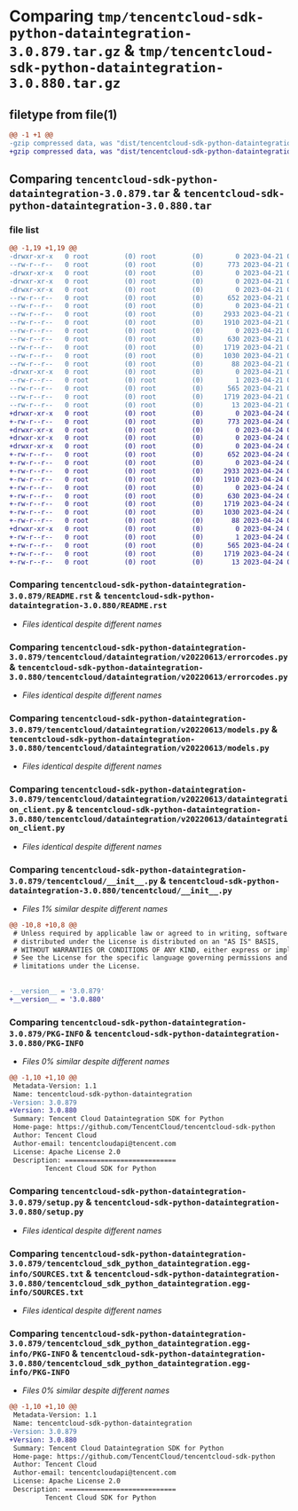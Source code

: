 # Comparing `tmp/tencentcloud-sdk-python-dataintegration-3.0.879.tar.gz` & `tmp/tencentcloud-sdk-python-dataintegration-3.0.880.tar.gz`

## filetype from file(1)

```diff
@@ -1 +1 @@
-gzip compressed data, was "dist/tencentcloud-sdk-python-dataintegration-3.0.879.tar", last modified: Fri Apr 21 00:42:19 2023, max compression
+gzip compressed data, was "dist/tencentcloud-sdk-python-dataintegration-3.0.880.tar", last modified: Mon Apr 24 03:02:09 2023, max compression
```

## Comparing `tencentcloud-sdk-python-dataintegration-3.0.879.tar` & `tencentcloud-sdk-python-dataintegration-3.0.880.tar`

### file list

```diff
@@ -1,19 +1,19 @@
-drwxr-xr-x   0 root         (0) root         (0)        0 2023-04-21 00:42:19.000000 tencentcloud-sdk-python-dataintegration-3.0.879/
--rw-r--r--   0 root         (0) root         (0)      773 2023-04-21 00:42:19.000000 tencentcloud-sdk-python-dataintegration-3.0.879/README.rst
-drwxr-xr-x   0 root         (0) root         (0)        0 2023-04-21 00:42:19.000000 tencentcloud-sdk-python-dataintegration-3.0.879/tencentcloud/
-drwxr-xr-x   0 root         (0) root         (0)        0 2023-04-21 00:42:19.000000 tencentcloud-sdk-python-dataintegration-3.0.879/tencentcloud/dataintegration/
-drwxr-xr-x   0 root         (0) root         (0)        0 2023-04-21 00:42:19.000000 tencentcloud-sdk-python-dataintegration-3.0.879/tencentcloud/dataintegration/v20220613/
--rw-r--r--   0 root         (0) root         (0)      652 2023-04-21 00:42:19.000000 tencentcloud-sdk-python-dataintegration-3.0.879/tencentcloud/dataintegration/v20220613/errorcodes.py
--rw-r--r--   0 root         (0) root         (0)        0 2023-04-21 00:42:19.000000 tencentcloud-sdk-python-dataintegration-3.0.879/tencentcloud/dataintegration/v20220613/__init__.py
--rw-r--r--   0 root         (0) root         (0)     2933 2023-04-21 00:42:19.000000 tencentcloud-sdk-python-dataintegration-3.0.879/tencentcloud/dataintegration/v20220613/models.py
--rw-r--r--   0 root         (0) root         (0)     1910 2023-04-21 00:42:19.000000 tencentcloud-sdk-python-dataintegration-3.0.879/tencentcloud/dataintegration/v20220613/dataintegration_client.py
--rw-r--r--   0 root         (0) root         (0)        0 2023-04-21 00:42:19.000000 tencentcloud-sdk-python-dataintegration-3.0.879/tencentcloud/dataintegration/__init__.py
--rw-r--r--   0 root         (0) root         (0)      630 2023-04-21 00:42:19.000000 tencentcloud-sdk-python-dataintegration-3.0.879/tencentcloud/__init__.py
--rw-r--r--   0 root         (0) root         (0)     1719 2023-04-21 00:42:19.000000 tencentcloud-sdk-python-dataintegration-3.0.879/PKG-INFO
--rw-r--r--   0 root         (0) root         (0)     1030 2023-04-21 00:42:19.000000 tencentcloud-sdk-python-dataintegration-3.0.879/setup.py
--rw-r--r--   0 root         (0) root         (0)       88 2023-04-21 00:42:19.000000 tencentcloud-sdk-python-dataintegration-3.0.879/setup.cfg
-drwxr-xr-x   0 root         (0) root         (0)        0 2023-04-21 00:42:19.000000 tencentcloud-sdk-python-dataintegration-3.0.879/tencentcloud_sdk_python_dataintegration.egg-info/
--rw-r--r--   0 root         (0) root         (0)        1 2023-04-21 00:42:19.000000 tencentcloud-sdk-python-dataintegration-3.0.879/tencentcloud_sdk_python_dataintegration.egg-info/dependency_links.txt
--rw-r--r--   0 root         (0) root         (0)      565 2023-04-21 00:42:19.000000 tencentcloud-sdk-python-dataintegration-3.0.879/tencentcloud_sdk_python_dataintegration.egg-info/SOURCES.txt
--rw-r--r--   0 root         (0) root         (0)     1719 2023-04-21 00:42:19.000000 tencentcloud-sdk-python-dataintegration-3.0.879/tencentcloud_sdk_python_dataintegration.egg-info/PKG-INFO
--rw-r--r--   0 root         (0) root         (0)       13 2023-04-21 00:42:19.000000 tencentcloud-sdk-python-dataintegration-3.0.879/tencentcloud_sdk_python_dataintegration.egg-info/top_level.txt
+drwxr-xr-x   0 root         (0) root         (0)        0 2023-04-24 03:02:09.000000 tencentcloud-sdk-python-dataintegration-3.0.880/
+-rw-r--r--   0 root         (0) root         (0)      773 2023-04-24 03:02:09.000000 tencentcloud-sdk-python-dataintegration-3.0.880/README.rst
+drwxr-xr-x   0 root         (0) root         (0)        0 2023-04-24 03:02:09.000000 tencentcloud-sdk-python-dataintegration-3.0.880/tencentcloud/
+drwxr-xr-x   0 root         (0) root         (0)        0 2023-04-24 03:02:09.000000 tencentcloud-sdk-python-dataintegration-3.0.880/tencentcloud/dataintegration/
+drwxr-xr-x   0 root         (0) root         (0)        0 2023-04-24 03:02:09.000000 tencentcloud-sdk-python-dataintegration-3.0.880/tencentcloud/dataintegration/v20220613/
+-rw-r--r--   0 root         (0) root         (0)      652 2023-04-24 03:02:09.000000 tencentcloud-sdk-python-dataintegration-3.0.880/tencentcloud/dataintegration/v20220613/errorcodes.py
+-rw-r--r--   0 root         (0) root         (0)        0 2023-04-24 03:02:09.000000 tencentcloud-sdk-python-dataintegration-3.0.880/tencentcloud/dataintegration/v20220613/__init__.py
+-rw-r--r--   0 root         (0) root         (0)     2933 2023-04-24 03:02:09.000000 tencentcloud-sdk-python-dataintegration-3.0.880/tencentcloud/dataintegration/v20220613/models.py
+-rw-r--r--   0 root         (0) root         (0)     1910 2023-04-24 03:02:09.000000 tencentcloud-sdk-python-dataintegration-3.0.880/tencentcloud/dataintegration/v20220613/dataintegration_client.py
+-rw-r--r--   0 root         (0) root         (0)        0 2023-04-24 03:02:09.000000 tencentcloud-sdk-python-dataintegration-3.0.880/tencentcloud/dataintegration/__init__.py
+-rw-r--r--   0 root         (0) root         (0)      630 2023-04-24 03:02:09.000000 tencentcloud-sdk-python-dataintegration-3.0.880/tencentcloud/__init__.py
+-rw-r--r--   0 root         (0) root         (0)     1719 2023-04-24 03:02:09.000000 tencentcloud-sdk-python-dataintegration-3.0.880/PKG-INFO
+-rw-r--r--   0 root         (0) root         (0)     1030 2023-04-24 03:02:09.000000 tencentcloud-sdk-python-dataintegration-3.0.880/setup.py
+-rw-r--r--   0 root         (0) root         (0)       88 2023-04-24 03:02:09.000000 tencentcloud-sdk-python-dataintegration-3.0.880/setup.cfg
+drwxr-xr-x   0 root         (0) root         (0)        0 2023-04-24 03:02:09.000000 tencentcloud-sdk-python-dataintegration-3.0.880/tencentcloud_sdk_python_dataintegration.egg-info/
+-rw-r--r--   0 root         (0) root         (0)        1 2023-04-24 03:02:09.000000 tencentcloud-sdk-python-dataintegration-3.0.880/tencentcloud_sdk_python_dataintegration.egg-info/dependency_links.txt
+-rw-r--r--   0 root         (0) root         (0)      565 2023-04-24 03:02:09.000000 tencentcloud-sdk-python-dataintegration-3.0.880/tencentcloud_sdk_python_dataintegration.egg-info/SOURCES.txt
+-rw-r--r--   0 root         (0) root         (0)     1719 2023-04-24 03:02:09.000000 tencentcloud-sdk-python-dataintegration-3.0.880/tencentcloud_sdk_python_dataintegration.egg-info/PKG-INFO
+-rw-r--r--   0 root         (0) root         (0)       13 2023-04-24 03:02:09.000000 tencentcloud-sdk-python-dataintegration-3.0.880/tencentcloud_sdk_python_dataintegration.egg-info/top_level.txt
```

### Comparing `tencentcloud-sdk-python-dataintegration-3.0.879/README.rst` & `tencentcloud-sdk-python-dataintegration-3.0.880/README.rst`

 * *Files identical despite different names*

### Comparing `tencentcloud-sdk-python-dataintegration-3.0.879/tencentcloud/dataintegration/v20220613/errorcodes.py` & `tencentcloud-sdk-python-dataintegration-3.0.880/tencentcloud/dataintegration/v20220613/errorcodes.py`

 * *Files identical despite different names*

### Comparing `tencentcloud-sdk-python-dataintegration-3.0.879/tencentcloud/dataintegration/v20220613/models.py` & `tencentcloud-sdk-python-dataintegration-3.0.880/tencentcloud/dataintegration/v20220613/models.py`

 * *Files identical despite different names*

### Comparing `tencentcloud-sdk-python-dataintegration-3.0.879/tencentcloud/dataintegration/v20220613/dataintegration_client.py` & `tencentcloud-sdk-python-dataintegration-3.0.880/tencentcloud/dataintegration/v20220613/dataintegration_client.py`

 * *Files identical despite different names*

### Comparing `tencentcloud-sdk-python-dataintegration-3.0.879/tencentcloud/__init__.py` & `tencentcloud-sdk-python-dataintegration-3.0.880/tencentcloud/__init__.py`

 * *Files 1% similar despite different names*

```diff
@@ -10,8 +10,8 @@
 # Unless required by applicable law or agreed to in writing, software
 # distributed under the License is distributed on an "AS IS" BASIS,
 # WITHOUT WARRANTIES OR CONDITIONS OF ANY KIND, either express or implied.
 # See the License for the specific language governing permissions and
 # limitations under the License.
 
 
-__version__ = '3.0.879'
+__version__ = '3.0.880'
```

### Comparing `tencentcloud-sdk-python-dataintegration-3.0.879/PKG-INFO` & `tencentcloud-sdk-python-dataintegration-3.0.880/PKG-INFO`

 * *Files 0% similar despite different names*

```diff
@@ -1,10 +1,10 @@
 Metadata-Version: 1.1
 Name: tencentcloud-sdk-python-dataintegration
-Version: 3.0.879
+Version: 3.0.880
 Summary: Tencent Cloud Dataintegration SDK for Python
 Home-page: https://github.com/TencentCloud/tencentcloud-sdk-python
 Author: Tencent Cloud
 Author-email: tencentcloudapi@tencent.com
 License: Apache License 2.0
 Description: ============================
         Tencent Cloud SDK for Python
```

### Comparing `tencentcloud-sdk-python-dataintegration-3.0.879/setup.py` & `tencentcloud-sdk-python-dataintegration-3.0.880/setup.py`

 * *Files identical despite different names*

### Comparing `tencentcloud-sdk-python-dataintegration-3.0.879/tencentcloud_sdk_python_dataintegration.egg-info/SOURCES.txt` & `tencentcloud-sdk-python-dataintegration-3.0.880/tencentcloud_sdk_python_dataintegration.egg-info/SOURCES.txt`

 * *Files identical despite different names*

### Comparing `tencentcloud-sdk-python-dataintegration-3.0.879/tencentcloud_sdk_python_dataintegration.egg-info/PKG-INFO` & `tencentcloud-sdk-python-dataintegration-3.0.880/tencentcloud_sdk_python_dataintegration.egg-info/PKG-INFO`

 * *Files 0% similar despite different names*

```diff
@@ -1,10 +1,10 @@
 Metadata-Version: 1.1
 Name: tencentcloud-sdk-python-dataintegration
-Version: 3.0.879
+Version: 3.0.880
 Summary: Tencent Cloud Dataintegration SDK for Python
 Home-page: https://github.com/TencentCloud/tencentcloud-sdk-python
 Author: Tencent Cloud
 Author-email: tencentcloudapi@tencent.com
 License: Apache License 2.0
 Description: ============================
         Tencent Cloud SDK for Python
```

